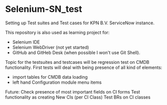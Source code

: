 # Selenium-SN_test
Setting up Test suites and Test cases for KPN B.V. ServiceNow instance.

This repository is also used as learning project for:
- Selenium IDE
- Selenium WebDriver (not yet started)
- GitHub and GitHeb Desk (when possible I won't use Git Shell).
 
Topic for the testsuites and testcases will be regression test on CMDB functionality.
First tests will deal with being presence of all kind of elements:
- import tables for CMDB data loading
- left hand Configuration module menu items 

Future: 
Check presence of most important fields on CI forms
Test functionality as creating New CIs (per CI Class)
Test BRs on CI classes
